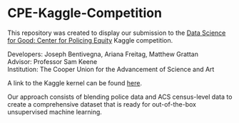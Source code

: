 # CPE-Kaggle-Competition

This repository was created to display our submission to the [Data Science for Good: Center for Policing Equity](https://www.kaggle.com/center-for-policing-equity/data-science-for-good/home) Kaggle competition.  

Developers: Joseph Bentivegna, Ariana Freitag, Matthew Grattan  
Advisor: Professor Sam Keene  
Institution: The Cooper Union for the Advancement of Science and Art  

A link to the Kaggle kernel can be found [here](https://www.kaggle.com/bentivegnaj/dataset-creation-for-unsupervised-learning/notebook).

Our approach consists of blending police data and ACS census-level data to create a comprehensive dataset that is ready for out-of-the-box unsupervised machine learning. 
